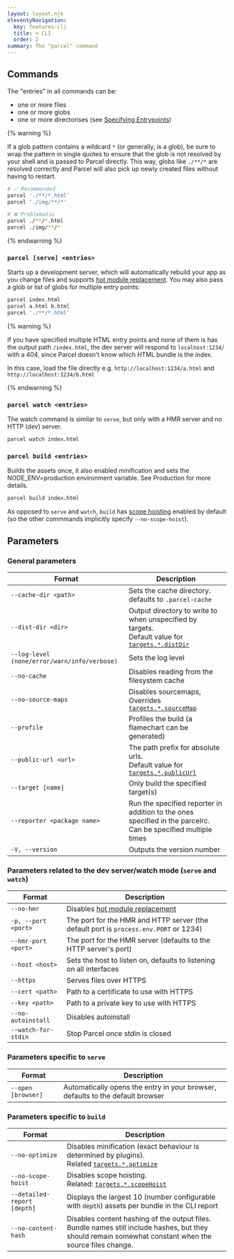 ```yaml
---
layout: layout.njk
eleventyNavigation:
  key: features-cli
  title: ⌨️ CLI
  order: 2
summary: The "parcel" command
---
```


## Commands

The "entries" in all commands can be:

- one or more files
- one or more globs
- one or more directorises (see [Specifying Entrypoints](/getting-started/configuration/#specifying-entrypoints))

{% warning %}

If a glob pattern contains a wildcard `*` (or generally, is a glob), be sure to wrap the pattern in single quotes to ensure that the glob is not resolved by your shell and is passed to Parcel directly. This way, globs like `./**/*` are resolved correctly and Parcel will also pick up newly created files without having to restart.

```bash
# ✅ Recommended
parcel './**/*.html'
parcel './img/**/*'

# ❌ Problematic
parcel ./**/*.html
parcel ./img/**/*
```

{% endwarning %}

### `parcel [serve] <entries>`

Starts up a development server, which will automatically rebuild your app as you change files and supports [hot module replacement](/features/hmr/).
You may also pass a glob or list of globs for multiple entry points:

```bash
parcel index.html
parcel a.html b.html
parcel './**/*.html'
```

{% warning %}

If you have specified multiple HTML entry points and none of them is has the output path `/index.html`, the dev server will respond to `localhost:1234/` with a 404, since Parcel doesn't know which HTML bundle is the index.

In this case, load the file directly e.g. `http://localhost:1234/a.html` and `http://localhost:1234/b.html`

{% endwarning %}

### `parcel watch <entries>`

The watch command is similar to `serve`, but only with a HMR server and no HTTP (dev) server.

```bash
parcel watch index.html
```

### `parcel build <entries>`

Builds the assets once, it also enabled minification and sets the NODE_ENV=production environment variable. See Production for more details.

```bash
parcel build index.html
```

As opposed to `serve` and `watch`, `build` has [scope hoisting](/features/scope-hoisting) enabled by default (so the other commmands implicitly specify `--no-scope-hoist`).

## Parameters

### General parameters

| Format                                       | Description                                                                                                                                  |
| -------------------------------------------- | -------------------------------------------------------------------------------------------------------------------------------------------- |
| `--cache-dir <path>`                         | Sets the cache directory. defaults to `.parcel-cache`                                                                                        |
| `--dist-dir <dir>`                           | Output directory to write to when unspecified by targets. <br> Default value for [`targets.*.distDir`](/configuration/package-json/#targets) |
| `--log-level (none/error/warn/info/verbose)` | Sets the log level                                                                                                                           |
| `--no-cache`                                 | Disables reading from the filesystem cache                                                                                                   |
| `--no-source-maps`                           | Disables sourcemaps, <br> Overrides [`targets.*.sourceMap`](/configuration/package-json/#sourcemap)                                          |
| `--profile`                                  | Profiles the build (a flamechart can be generated)                                                                                           |
| `--public-url <url>`                         | The path prefix for absolute urls. <br> Default value for [`targets.*.publicUrl`](/configuration/package-json/#targets)                      |
| `--target [name]`                            | Only build the specified target(s)                                                                                                           |
| `--reporter <package name>`                  | Run the specified reporter in addition to the ones specified in the parcelrc. Can be specified multiple times                                |
| `-V, --version`                              | Outputs the version number                                                                                                                   |

### Parameters related to the dev server/watch mode (`serve` and `watch`)

| Format              | Description                                                                           |
| ------------------- | ------------------------------------------------------------------------------------- |
| `--no-hmr`          | Disables [hot module replacement](/features/hmr)                                      |
| `-p, --port <port>` | The port for the HMR and HTTP server (the default port is `process.env.PORT` or 1234) |
| `--hmr-port <port>` | The port for the HMR server (defaults to the HTTP server's port)                      |
| `--host <host>`     | Sets the host to listen on, defaults to listening on all interfaces                   |
| `--https`           | Serves files over HTTPS                                                               |
| `--cert <path>`     | Path to a certificate to use with HTTPS                                               |
| `--key <path>`      | Path to a private key to use with HTTPS                                               |
| `--no-autoinstall`  | Disables autoinstall                                                                  |
| `--watch-for-stdin` | Stop Parcel once stdin is closed                                                      |

### Parameters specific to `serve`

| Format             | Description                                                                    |
| ------------------ | ------------------------------------------------------------------------------ |
| `--open [browser]` | Automatically opens the entry in your browser, defaults to the default browser |

### Parameters specific to `build`

| Format                      | Description                                                                                                                                                  |
| --------------------------- | ------------------------------------------------------------------------------------------------------------------------------------------------------------ |
| `--no-optimize`             | Disables minification (exact behaviour is determined by plugins). <br> Related [`targets.*.optimize`](/configuration/package-json/#targets)                  |
| `--no-scope-hoist`          | Disables scope hoisting. <br> Related: [`targets.*.scopeHoist`](/configuration/package-json/#targets)                                                        |
| `--detailed-report [depth]` | Displays the largest 10 (number configurable with `depth`) assets per bundle in the CLI report                                                               |
| `--no-content-hash`         | Disables content hashing of the output files. <br> Bundle names still include hashes, but they should remain somewhat constant when the source files change. |
